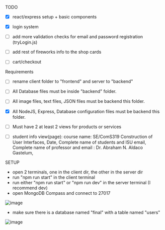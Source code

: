 TODO

- [x] react/express setup + basic components
- [x] login system
- [ ] add more validation checks for email and password registration (tryLogin.js)
- [ ] add rest of fireworks info to the shop cards
- [ ] cart/checkout


Requirements

- [ ] rename client folder to "frontend" and server to "backend"
- [ ] All Database files must be inside "backend" folder.
- [ ] All image files, text files, JSON files must be backend this folder.
- [x] All NodeJS, Express, Database configuration files must be backend this folder.
- [ ] Must have 2 at least 2 views for products or services
- [ ] student info view(page): 
    course name: SE/ComS319 Construction of User Interfaces, 
    Date,
    Complete name of students and ISU email,
    Complete name of professor and email : Dr. Abraham N. Aldaco Gastelum,




SETUP
- open 2 terminals, one in the client dir, the other in the server dir
- run "npm run start" in the client terminal
- run either "npm run start" or "npm run dev" in the server terminal (I recommend dev)
- open MongoDB Compass and connect to 27017
  
![image](https://github.com/EricWittrock/ComS319_Final/assets/92955915/efdc6443-d589-406e-990b-be1c7c7c83f0)
- make sure there is a database named "final" with a table named "users"
  
![image](https://github.com/EricWittrock/ComS319_Final/assets/92955915/5d4952dd-8b71-4267-9899-ccc90bdf0aac)
